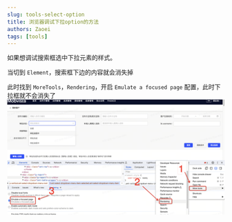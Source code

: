 ```yaml
---
slug: tools-select-option
title: 浏览器调试下拉option的方法
authors: Zaoei
tags: [tools]
---
```


<!--truncate-->
如果想调试搜索框选中下拉元素的样式。

当切到 `Element`，搜索框下边的内容就会消失掉

此时找到 `MoreTools`，`Rendering`，开启 `Emulate a focused page` 配置，此时下拉框就不会消失了
![Alt text](image.png)